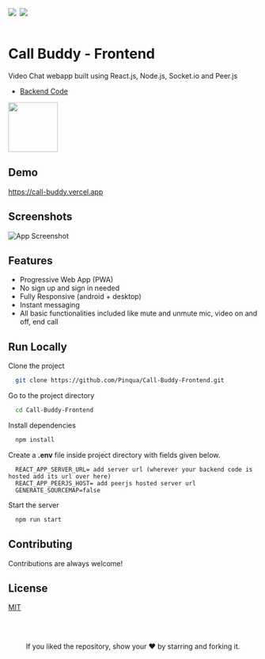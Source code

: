 <div align="left">
            <a href="https://paypal.me/piyushsati311999" target="_blank" style="display: inline-block;">
                <img
                    src="https://img.shields.io/badge/Donate-PayPal-blue.svg?style=flat-square&logo=paypal" 
                    align="left"
                />
            </a>
            <a href="https://www.buymeacoffee.com/piyushsati" target="_blank" style="display: inline-block;">
                <img
                    src="https://img.shields.io/badge/Donate-Buy%20Me%20A%20Coffee-orange.svg?style=flat-square&logo=buymeacoffee" 
                    align="left"
                />
            </a>
</div>  
<br/>  


# Call Buddy - Frontend

Video Chat webapp built using React.js, Node.js, Socket.io and Peer.js



 - [Backend Code](https://github.com/Pinqua/Call-Buddy-Backend)
 
<img src="https://call-buddy.vercel.app/static/media/logo.1b0797ca.png" alt="" height="100" />  

    
## Demo

https://call-buddy.vercel.app

  
## Screenshots

![App Screenshot](https://i.ibb.co/qR2wSmn/call-buddy.gif)

  
## Features

- Progressive Web App (PWA)
- No sign up and sign in needed
- Fully Responsive (android + desktop)
- Instant messaging
- All basic functionalities included like mute and unmute mic, video on and off, end call




## Run Locally

Clone the project

```bash
  git clone https://github.com/Pinqua/Call-Buddy-Frontend.git
```

Go to the project directory

```bash
  cd Call-Buddy-Frontend
```

Install dependencies

```bash
  npm install
```

Create a **.env** file inside project directory with fields given below.

```
  REACT_APP_SERVER_URL= add server url (wherever your backend code is hosted add its url over here)
  REACT_APP_PEERJS_HOST= add peerjs hosted server url
  GENERATE_SOURCEMAP=false
```

Start the server

```bash
  npm run start
```

  
## Contributing

Contributions are always welcome!
 
## License

[MIT](https://choosealicense.com/licenses/mit/)

  
<br/>
<br/>

<p align="center">If you liked the repository, show your  ❤️  by starring and forking it.</p>
  
